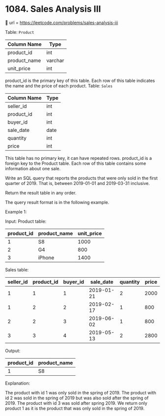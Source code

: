 # 1084. Sales Analysis III
🔗 url = https://leetcode.com/problems/sales-analysis-iii

Table: `Product`

| Column Name  | Type    |
|---|---|
| product_id   | int     |
| product_name | varchar |
| unit_price   | int     |

product_id is the primary key of this table.
Each row of this table indicates the name and the price of each product.
Table: `Sales`


| Column Name | Type    |
|---|---|
| seller_id   | int     |
| product_id  | int     |
| buyer_id    | int     |
| sale_date   | date    |
| quantity    | int     |
| price       | int     |

This table has no primary key, it can have repeated rows.
product_id is a foreign key to the Product table.
Each row of this table contains some information about one sale.
 

Write an SQL query that reports the products that were only sold in the first quarter of 2019. That is, between 2019-01-01 and 2019-03-31 inclusive.

Return the result table in any order.

The query result format is in the following example.

 

Example 1:

Input: 
Product table:

| product_id | product_name | unit_price |
|---|---|---|
| 1          | S8           | 1000       |
| 2          | G4           | 800        |
| 3          | iPhone       | 1400       |

Sales table:

| seller_id | product_id | buyer_id | sale_date  | quantity | price |
|---|---|---|---|---|---|
| 1         | 1          | 1        | 2019-01-21 | 2        | 2000  |
| 1         | 2          | 2        | 2019-02-17 | 1        | 800   |
| 2         | 2          | 3        | 2019-06-02 | 1        | 800   |
| 3         | 3          | 4        | 2019-05-13 | 2        | 2800  |

Output: 

| product_id  | product_name |
|---|---|
| 1           | S8           |

Explanation: 

The product with id 1 was only sold in the spring of 2019.
The product with id 2 was sold in the spring of 2019 but was also sold after the spring of 2019.
The product with id 3 was sold after spring 2019.
We return only product 1 as it is the product that was only sold in the spring of 2019.
